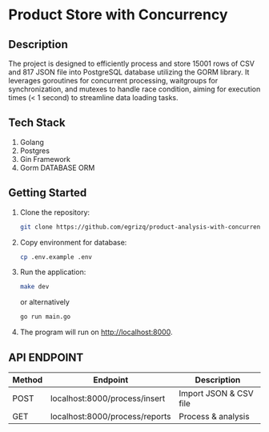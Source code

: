 # Product Store with Concurrency

## Description

The project is designed to efficiently process and store 15001 rows of CSV and 817 JSON file into PostgreSQL database utilizing the GORM library. It leverages goroutines for concurrent processing, waitgroups for synchronization, and mutexes to handle race condition, aiming for execution times (< 1 second) to streamline data loading tasks. 

## Tech Stack

1. Golang
2. Postgres
3. Gin Framework
4. Gorm DATABASE ORM

## Getting Started

1. Clone the repository:

    ```bash
    git clone https://github.com/egrizq/product-analysis-with-concurrency.git
    ```

2. Copy environment for database:

    ```bash
    cp .env.example .env
    ```

3. Run the application:

    ```bash
    make dev
    ```
    or alternatively 
    ```bash
    go run main.go
    ```

4. The program will run on [http://localhost:8000](http://localhost:8000).

## API ENDPOINT

| Method | Endpoint | Description |
|----------|----------|----------|
| POST | localhost:8000/process/insert | Import JSON & CSV file |
| GET | localhost:8000/process/reports | Process & analysis |
